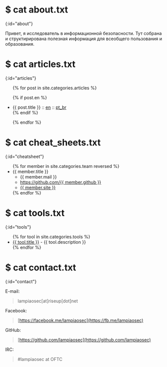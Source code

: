 
# $ cat about.txt
{:id="about"}

Привет, я исследователь в информационной безопасности.
Тут собрана и структирирована полезная информация для всеобщего пользования и образования.













# $ cat articles.txt
{:id="articles"}

<ul>
{% for post in site.categories.articles %}

{% if post.en %}
<li>{{ post.title }} :: <a href="{{ post.url }}" title="{{ post.description }}">en</a> :: <a href="{{ post.pt }}" title="{{ post.description_pt }}">pt_br</a></li>
{% endif %}

{% endfor %}
</ul>

# $ cat cheat_sheets.txt
{:id="cheatsheet"}

<ul>
{% for member in site.categories.team reversed %}
<li id="{{ member.title }}">{{ member.title }}
<ul>
<li>{{ member.mail }}</li>
<li><a href="https://github.com/{{ member.github }}">https://github.com/{{ member.github }}</a></li>
<li><a href="{{ member.site }}">{{ member.site }}</a></li>
</ul>
</li>
{% endfor %}
</ul>

# $ cat tools.txt
{:id="tools"}

<ul>
{% for tool in site.categories.tools %}
<li><a href="{{ tool.link }}">{{ tool.title }}</a> - {{ tool.description }}</li>
{% endfor %}
</ul>

# $ cat contact.txt
{:id="contact"}

E-mail:

> lampiaosec[at]riseup[dot]net

Facebook:

> [https://facebook.me/lampiaosec](https://fb.me/lampiaosec)

GitHub:

> [https://github.com/lampiaosec](https://github.com/lampiaosec)

IRC:

> \#lampiaosec at OFTC